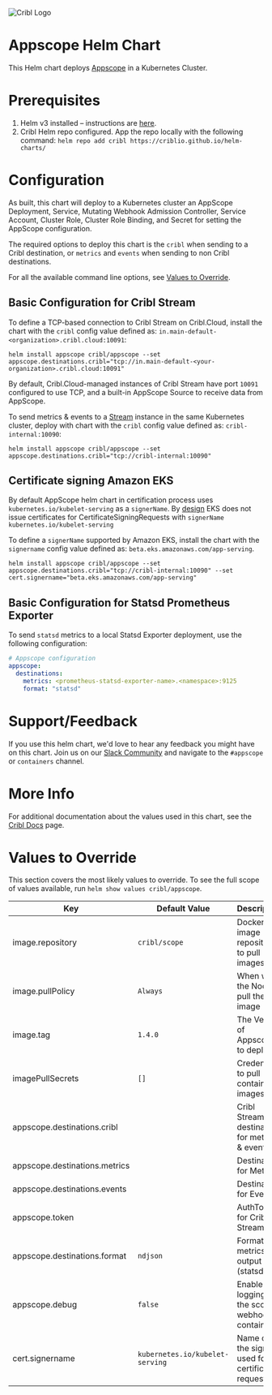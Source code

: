 ![Cribl Logo](../../images/Cribl_Logo_Color_TM.png)

# Appscope Helm Chart

This Helm chart deploys [Appscope](https://appscope.dev/) in a Kubernetes Cluster.

# Prerequisites

1. Helm v3 installed – instructions are [here](https://helm.sh/docs/intro/install/).
2. Cribl Helm repo configured. App the repo locally with the following command:
    `helm repo add cribl https://criblio.github.io/helm-charts/`


# Configuration

As built, this chart will deploy to a Kubernetes cluster an AppScope Deployment, Service, Mutating Webhook Admission Controller, Service Account, Cluster Role, Cluster Role Binding, and Secret for setting the AppScope configuration. 

The required options to deploy this chart is the `cribl` when sending to a Cribl destination, or `metrics` and `events` when sending to non Cribl destinations.

For all the available command line options, see [Values to Override](#values-to-override). 

## Basic Configuration for Cribl Stream

To define a TCP-based connection to Cribl Stream on Cribl.Cloud, install the chart with the `cribl` config value defined as: `in.main-default-<organization>.cribl.cloud:10091`:

 `helm install appscope cribl/appscope --set appscope.destinations.cribl="tcp://in.main-default-<your-organization>.cribl.cloud:10091"`

By default, Cribl.Cloud-managed instances of Cribl Stream have port `10091` configured to use TCP, and a built-in AppScope Source to receive data from AppScope. 

To send metrics & events to a [Stream](https://cribl.io/stream/) instance in the same Kubernetes cluster, deploy with chart with the `cribl` config value defined as: `cribl-internal:10090`:

 `helm install appscope cribl/appscope --set appscope.destinations.cribl="tcp://cribl-internal:10090"`

## Certificate signing Amazon EKS

By default AppScope helm chart in certification process uses `kubernetes.io/kubelet-serving` as a `signerName`.
By [design](https://docs.aws.amazon.com/eks/latest/userguide/cert-signing.html) EKS does not issue certificates for CertificateSigningRequests with `signerName` `kubernetes.io/kubelet-serving`

To define a `signerName` supported by Amazon EKS, install the chart with the `signername` config value defined as: `beta.eks.amazonaws.com/app-serving`.

 `helm install appscope cribl/appscope --set appscope.destinations.cribl="tcp://cribl-internal:10090" --set cert.signername="beta.eks.amazonaws.com/app-serving"`

## Basic Configuration for Statsd Prometheus Exporter

To send `statsd` metrics to a local Statsd Exporter deployment, use the following configuration:

```yaml
# Appscope configuration 
appscope:
  destinations: 
    metrics: <prometheus-statsd-exporter-name>.<namespace>:9125
    format: "statsd"
```

# Support/Feedback

If you use this helm chart, we'd love to hear any feedback you might have on this chart. Join us on our [Slack Community](https://cribl.io/community) and navigate to the `#appscope` or `containers` channel.

# More Info

For additional documentation about the values used in this chart, see the [Cribl Docs](https://appscope.dev/docs/cli-reference/#k8s) page.

# Values to Override

This section covers the most likely values to override. To see the full scope of values available, run `helm show values cribl/appscope`.

| Key                                                                            | Default Value                       | Description                                        |
|--------------------------------------------------------------------------------|-------------------------------------|----------------------------------------------------|
| image.repository                                                               | `cribl/scope`                       | Docker image repository to pull images             |
| image.pullPolicy                                                               | `Always`                            | When will the Node pull the image                  |
| image.tag                                                                      | `1.4.0`                             | The Version of Appscope to deploy                  |
| imagePullSecrets                                                               | `[]`                                | Credentials to pull container images               |
| appscope.destinations.cribl                                                    |                                     | Cribl Stream destination for metrics & events      |
| appscope.destinations.metrics                                                  |                                     | Destination for Metrics                            |
| appscope.destinations.events                                                   |                                     | Destination for Events                             |
| appscope.token                                                                 |                                     | AuthToken for Cribl Stream                         |
| appscope.destinations.format                                                   | `ndjson`                            | Format of metrics output (statsd|ndjson)           |
| appscope.debug                                                                 | `false`                             | Enable logging in the scope webhook container      |
| cert.signername                                                                | `kubernetes.io/kubelet-serving`     | Name of the signer used for certificate request    |
